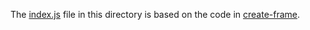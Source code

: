 The [index.js](index.js) file in this directory is based on the code in [create-frame](https://www.npmjs.com/package/create-frame).
